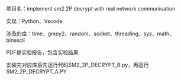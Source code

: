 项目名：implement sm2 2P decrypt with real network communication

实现：Python、Vscode

涉及的库：time、gmpy2、random、socket、threading、sys、math、binascii

PDF是实验报告，包含实验结果

安装完对应库后先运行代码SM2_2P_DECRYPT_B.py，再运行SM2_2P_DECRYPT_A.PY
